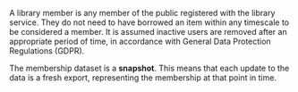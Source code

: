 A library member is any member of the public registered with the library service. They do not need to have borrowed an item within any timescale to be considered a member. It is assumed inactive users are removed after an appropriate period of time, in accordance with General Data Protection Regulations (GDPR).

The membership dataset is a **snapshot**. This means that each update to the data is a fresh export, representing the membership at that point in time.
